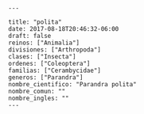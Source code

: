 
      ---

      title: "polita"
      date: 2017-08-18T20:46:32-06:00
      draft: false
      reinos: ["Animalia"]
      divisiones: ["Arthropoda"]
      clases: ["Insecta"]
      ordenes: ["Coleoptera"]
      familias: ["Cerambycidae"]
      generos: ["Parandra"]
      nombre_cientifico: "Parandra polita"
      nombre_comun: ""
      nombre_ingles: ""
      ---

      
